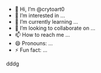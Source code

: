 - 👋 Hi, I’m @crytoart0
- 👀 I’m interested in ...
- 🌱 I’m currently learning ...
- 💞️ I’m looking to collaborate on ...
- 📫 How to reach me ...
- 😄 Pronouns: ...
- ⚡ Fun fact: ...

<!---
crytoart0/crytoart0 is a ✨ special ✨ repository because its `README.md` (this file) appears on your GitHub profile.
You can click the Preview link to take a look at your changes.
--->dddg
